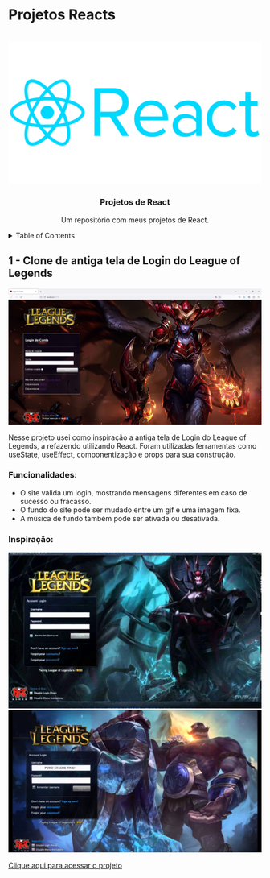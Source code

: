 # Projetos Reacts
<a name="readme-react-projects"></a>

<!-- PROJECT LOGO -->
<br />
<div align="center">
  <a href="https://github.com/othneildrew/Best-README-Template">
    <img src="/copyLogginScreen/public/react.png" alt="Logo">
  </a>

  <h3 align="center">Projetos de React</h3>

  <p align="center">
    Um repositório com meus projetos de React. 
    <br />
  </p>
</div>

<!-- TABLE OF CONTENTS -->
<details>
  <summary>Table of Contents</summary>
  <ol>
    <li>
      <a href="#1-clone-de-antiga-tela-de-login-do-league-of-legends">1 - Clone de antiga tela de Login do League of Legends</a>
    </li>
  </ol>
</details>

<!-- ABOUT THE PROJECT -->
## 1 - Clone de antiga tela de Login do League of Legends

<img src="/copyLogginScreen/public/screenshoot.png" alt="screenshot do meu projeto">

Nesse projeto usei como inspiração a antiga tela de Login do League of Legends, a refazendo utilizando React. Foram utilizadas ferramentas como useState, useEffect, componentização e props para sua construção.

### Funcionalidades:
- O site valida um login, mostrando mensagens diferentes em caso de sucesso ou fracasso.
- O fundo do site pode ser mudado entre um gif e uma imagem fixa.
- A música de fundo também pode ser ativada ou desativada.

### Inspiração: 
<img src="/copyLogginScreen/public/inspiracao.jpg" alt="Inspiração 1 do projeto">
<img src="/copyLogginScreen/public/inspiracao2.jpg" alt="Inspiração 1 do projeto">

<a href="./copyLogginScreen/">Clique aqui para acessar o projeto</a>




